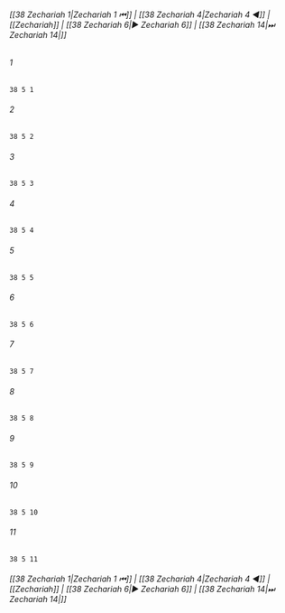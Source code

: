 
###### [[38 Zechariah 1|Zechariah 1 ⏮]] | [[38 Zechariah 4|Zechariah 4 ◀]] | [[Zechariah]] | [[38 Zechariah 6|▶ Zechariah 6]] | [[38 Zechariah 14|⏭ Zechariah 14|]]

###### 1
``` verse
38 5 1 
```
###### 2
``` verse
38 5 2 
```
###### 3
``` verse
38 5 3 
```
###### 4
``` verse
38 5 4 
```
###### 5
``` verse
38 5 5 
```
###### 6
``` verse
38 5 6 
```
###### 7
``` verse
38 5 7 
```
###### 8
``` verse
38 5 8 
```
###### 9
``` verse
38 5 9 
```
###### 10
``` verse
38 5 10 
```
###### 11
``` verse
38 5 11 
```

###### [[38 Zechariah 1|Zechariah 1 ⏮]] | [[38 Zechariah 4|Zechariah 4 ◀]] | [[Zechariah]] | [[38 Zechariah 6|▶ Zechariah 6]] | [[38 Zechariah 14|⏭ Zechariah 14|]]

